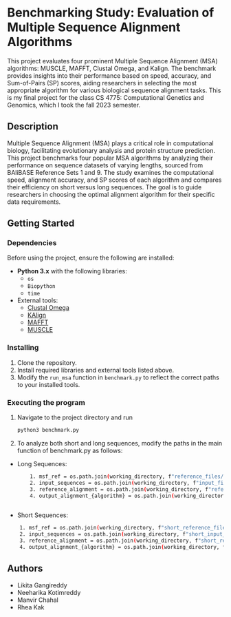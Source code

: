 # Benchmarking Study: Evaluation of Multiple Sequence Alignment Algorithms

This project evaluates four prominent Multiple Sequence Alignment (MSA) algorithms: MUSCLE, MAFFT, Clustal Omega, and Kalign. The benchmark provides insights into their performance based on speed, accuracy, and Sum-of-Pairs (SP) scores, aiding researchers in selecting the most appropriate algorithm for various biological sequence alignment tasks. This is my final project for the class CS 4775: Computational Genetics and Genomics, which I took the fall 2023 semester.

## Description

Multiple Sequence Alignment (MSA) plays a critical role in computational biology, facilitating evolutionary analysis and protein structure prediction. This project benchmarks four popular MSA algorithms by analyzing their performance on sequence datasets of varying lengths, sourced from BAliBASE Reference Sets 1 and 9. The study examines the computational speed, alignment accuracy, and SP scores of each algorithm and compares their efficiency on short versus long sequences. The goal is to guide researchers in choosing the optimal alignment algorithm for their specific data requirements.

## Getting Started

### Dependencies

Before using the project, ensure the following are installed:
- **Python 3.x** with the following libraries:
  - `os`
  - `Biopython`
  - `time`
- External tools:
  - [Clustal Omega](http://www.clustal.org/omega/)
  - [KAlign](https://github.com/TimoLassmann/kalign)
  - [MAFFT](https://mafft.cbrc.jp/alignment/software/)
  - [MUSCLE](https://github.com/rcedgar/muscle?tab=readme-ov-file)

### Installing

1. Clone the repository.
2. Install required libraries and external tools listed above.
3. Modify the `run_msa` function in `benchmark.py` to reflect the correct paths to your installed tools.

### Executing the program
1. Navigate to the project directory and run 
     ```bash
     python3 benchmark.py
2. To analyze both short and long sequences, modify the paths in the main function of benchmark.py as follows:
  * Long Sequences:
    ```bash
        1. msf_ref = os.path.join(working_directory, f"reference_files/test{i}_ref.msf")
        2. input_sequences = os.path.join(working_directory, f"input_files/test{i}_input.fasta")
        3. reference_alignment = os.path.join(working_directory, f"reference_files/test{i}_ref.fasta")
        4. output_alignment_{algorithm} = os.path.join(working_directory, f"output_files/{algorithm}/test{i}_output.fasta")
  
  * Short Sequences:
  ```bash
      1. msf_ref = os.path.join(working_directory, f"short_reference_files/test{i}_ref.msf")
      2. input_sequences = os.path.join(working_directory, f"short_input_files/test{i}_input.fasta")
      3. reference_alignment = os.path.join(working_directory, f"short_reference_files/test{i}_ref.fasta")
      4. output_alignment_{algorithm} = os.path.join(working_directory, f"short_output_files/{algorithm}/test{i}_output.fasta")
  ```
## Authors
* Likita Gangireddy
* Neeharika Kotimreddy
* Manvir Chahal
* Rhea Kak

